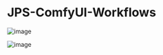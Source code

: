 # JPS-ComfyUI-Workflows

![image](https://github.com/JPS-GER/JPS-ComfyUI-Workflows/assets/142158778/b000458e-9635-4ab4-97dd-4d0b0cac57f2)

![image](https://github.com/JPS-GER/JPS-ComfyUI-Workflows/assets/142158778/86572383-f3a9-42a5-8fce-8122de7a6133)




